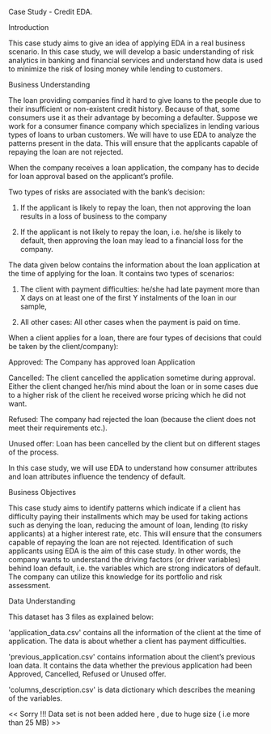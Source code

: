 Case Study - Credit EDA. 


Introduction

This case study aims to give an idea of applying EDA in a real business scenario. 
In this case study, we will develop a basic understanding of risk analytics in banking and financial services and understand how data is used to minimize the risk of losing money while lending to customers.

Business Understanding

The loan providing companies find it hard to give loans to the people due to their insufficient or non-existent credit history.
Because of that, some consumers use it as their advantage by becoming a defaulter. 
Suppose we work for a consumer finance company which specializes in lending various types of loans to urban customers.
We will have to use EDA to analyze the patterns present in the data. This will ensure that the applicants capable of repaying the loan are not rejected.


When the company receives a loan application, the company has to decide for loan approval based on the applicant’s profile.

Two types of risks are associated with the bank’s decision:
 1. If the applicant is likely to repay the loan, then not approving the loan results in a loss of business to the company

 2. If the applicant is not likely to repay the loan, i.e. he/she is likely to default, then approving the loan may lead to a financial loss for the company.


The data given below contains the information about the loan application at the time of applying for the loan. It contains two types of scenarios:
 1. The client with payment difficulties: he/she had late payment more than X days on at least one of the first Y instalments of the loan in our sample,

 2. All other cases: All other cases when the payment is paid on time.



When a client applies for a loan, there are four types of decisions that could be taken by the client/company):

  Approved: The Company has approved loan Application

  Cancelled: The client cancelled the application sometime during approval. Either the client changed her/his mind about the loan or in some cases due to a higher risk of the                client he received worse pricing which he did not want.

  Refused: The company had rejected the loan (because the client does not meet their requirements etc.).

  Unused offer: Loan has been cancelled by the client but on different stages of the process.

In this case study, we will use EDA to understand how consumer attributes and loan attributes influence the tendency of default.

Business Objectives

This case study aims to identify patterns which indicate if a client has difficulty paying their installments which may be used for taking actions such as denying the loan, reducing the amount of loan, lending (to risky applicants) at a higher interest rate, etc. This will ensure that the consumers capable of repaying the loan are not rejected. Identification of such applicants using EDA is the aim of this case study.
In other words, the company wants to understand the driving factors (or driver variables) behind loan default, i.e. the variables which are strong indicators of default. The company can utilize this knowledge for its portfolio and risk assessment.

Data Understanding

This dataset has 3 files as explained below:

'application_data.csv' contains all the information of the client at the time of application.
  The data is about whether a client has payment difficulties.

'previous_application.csv' contains information about the client’s previous loan data. 
  It contains the data whether the previous application had been Approved, Cancelled, Refused or Unused offer.

'columns_description.csv' is data dictionary which describes the meaning of the variables.

<< Sorry !!! Data set is not been added here , due to huge size ( i.e more than 25 MB) >> 

